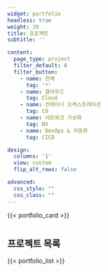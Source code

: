 ```yaml
---
widget: portfolio
headless: true
weight: 30
title: 프로젝트
subtitle: ''

content:
  page_type: project
  filter_default: 0
  filter_button:
    - name: 전체
      tag: '*'
    - name: 클라우드
      tag: Cloud
    - name: 컨테이너 오케스트레이션
      tag: CO
    - name: 네트워크 가상화
      tag: NV
    - name: DevOps & 자동화
      tag: CICD

design:
  columns: '1'
  view: custom
  flip_alt_rows: false

advanced:
  css_style: ""
  css_class: ""
---
```


{{< portfolio_card >}}

<h2 style="margin-top: 40px;">프로젝트 목록</h2>

{{< portfolio_list >}}